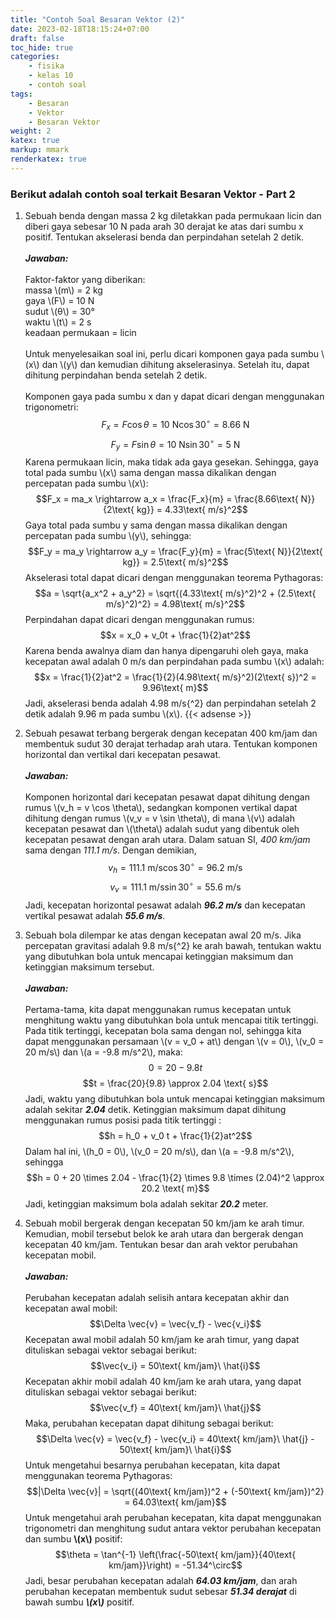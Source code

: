 ```yaml
---
title: "Contoh Soal Besaran Vektor (2)"
date: 2023-02-18T18:15:24+07:00
draft: false
toc_hide: true
categories:
    - fisika
    - kelas 10
    - contoh soal
tags:
    - Besaran
    - Vektor
    - Besaran Vektor
weight: 2
katex: true
markup: mmark
renderkatex: true
---
```

### Berikut adalah contoh soal terkait Besaran Vektor - Part 2

1. Sebuah benda dengan massa 2 kg diletakkan pada permukaan licin dan diberi gaya sebesar 10 N pada arah 30 derajat ke atas dari sumbu x positif. Tentukan akselerasi benda dan perpindahan setelah 2 detik.\
\
***Jawaban:***\
\
Faktor-faktor yang diberikan:\
massa \\(m\\) = 2 kg\
gaya \\(F\\) = 10 N\
sudut \\(θ\\) = 30°\
waktu \\(t\\) = 2 s\
keadaan permukaan = licin\
\
Untuk menyelesaikan soal ini, perlu dicari komponen gaya pada sumbu \\(x\\) dan \\(y\\) dan kemudian dihitung akselerasinya. Setelah itu, dapat dihitung perpindahan benda setelah 2 detik.\
\
Komponen gaya pada sumbu x dan y dapat dicari dengan menggunakan trigonometri:\
$$F_x = F\cos\theta = 10\text{ N}\cos 30^\circ = 8.66\text{ N}$$
$$F_y = F\sin\theta = 10\text{ N}\sin 30^\circ = 5\text{ N}$$
Karena permukaan licin, maka tidak ada gaya gesekan. Sehingga, gaya total pada sumbu \\(x\\) sama dengan massa dikalikan dengan percepatan pada sumbu \\(x\\):\
$$F_x = ma_x \rightarrow a_x = \frac{F_x}{m} = \frac{8.66\text{ N}}{2\text{ kg}} = 4.33\text{ m/s}^2$$
Gaya total pada sumbu y sama dengan massa dikalikan dengan percepatan pada sumbu \\(y\\), sehingga:
$$F_y = ma_y \rightarrow a_y = \frac{F_y}{m} = \frac{5\text{ N}}{2\text{ kg}} = 2.5\text{ m/s}^2$$
Akselerasi total dapat dicari dengan menggunakan teorema Pythagoras:
$$a = \sqrt{a_x^2 + a_y^2} = \sqrt{(4.33\text{ m/s}^2)^2 + (2.5\text{ m/s}^2)^2} = 4.98\text{ m/s}^2$$
Perpindahan dapat dicari dengan menggunakan rumus:
$$x = x_0 + v_0t + \frac{1}{2}at^2$$
Karena benda awalnya diam dan hanya dipengaruhi oleh gaya, maka kecepatan awal adalah 0 m/s dan perpindahan pada sumbu \\(x\\) adalah:
$$x = \frac{1}{2}at^2 = \frac{1}{2}(4.98\text{ m/s}^2)(2\text{ s})^2 = 9.96\text{ m}$$
Jadi, akselerasi benda adalah 4.98 m/s{^2} dan perpindahan setelah 2 detik adalah 9.96 m pada sumbu \\(x\\).
{{< adsense >}}
2. Sebuah pesawat terbang bergerak dengan kecepatan 400 km/jam dan membentuk sudut 30 derajat terhadap arah utara. Tentukan komponen horizontal dan vertikal dari kecepatan pesawat.\
\
***Jawaban:***\
\
Komponen horizontal dari kecepatan pesawat dapat dihitung dengan rumus \\(v_h = v \cos \theta\\), sedangkan komponen vertikal dapat dihitung dengan rumus \\(v_v = v \sin \theta\\), di mana \\(v\\) adalah kecepatan pesawat dan \\(\theta\\) adalah sudut yang dibentuk oleh kecepatan pesawat dengan arah utara. Dalam satuan SI, *400 km/jam* sama dengan *111.1 m/s*. Dengan demikian,
$$v_h = 111.1 \text{ m/s} \cos 30^\circ = 96.2 \text{ m/s}$$
$$v_v = 111.1 \text{ m/s} \sin 30^\circ = 55.6 \text{ m/s}$$
Jadi, kecepatan horizontal pesawat adalah ***96.2 m/s*** dan kecepatan vertikal pesawat adalah ***55.6 m/s***.

3. Sebuah bola dilempar ke atas dengan kecepatan awal 20 m/s. Jika percepatan gravitasi adalah 9.8 m/s{^2} ke arah bawah, tentukan waktu yang dibutuhkan bola untuk mencapai ketinggian maksimum dan ketinggian maksimum tersebut.\
\
***Jawaban:***\
\
Pertama-tama, kita dapat menggunakan rumus kecepatan untuk menghitung waktu yang dibutuhkan bola untuk mencapai titik tertinggi. Pada titik tertinggi, kecepatan bola sama dengan nol, sehingga kita dapat menggunakan persamaan \\(v = v_0 + at\\) dengan \\(v = 0\\), \\(v_0 = 20 m/s\\) dan \\(a = -9.8 m/s^2\\), maka:
$$0 = 20 - 9.8t$$
$$t = \frac{20}{9.8} \approx 2.04 \text{ s}$$
Jadi, waktu yang dibutuhkan bola untuk mencapai ketinggian maksimum adalah sekitar ***2.04*** detik.
Ketinggian maksimum dapat dihitung menggunakan rumus posisi pada titik tertinggi :
$$h = h_0 + v_0 t + \frac{1}{2}at^2$$
Dalam hal ini, \\(h_0 = 0\\), \\(v_0 = 20 m/s\\), dan \\(a = -9.8 m/s^2\\), sehingga
$$h = 0 + 20 \times 2.04 - \frac{1}{2} \times 9.8 \times (2.04)^2 \approx 20.2 \text{ m}$$
Jadi, ketinggian maksimum bola adalah sekitar ***20.2*** meter.

4. Sebuah mobil bergerak dengan kecepatan 50 km/jam ke arah timur. Kemudian, mobil tersebut belok ke arah utara dan bergerak dengan kecepatan 40 km/jam. Tentukan besar dan arah vektor perubahan kecepatan mobil.\
\
***Jawaban:***\
\
Perubahan kecepatan adalah selisih antara kecepatan akhir dan kecepatan awal mobil:
$$\Delta \vec{v} = \vec{v_f} - \vec{v_i}$$
Kecepatan awal mobil adalah 50 km/jam ke arah timur, yang dapat dituliskan sebagai vektor sebagai berikut:
$$\vec{v_i} = 50\text{ km/jam}\ \hat{i}$$
Kecepatan akhir mobil adalah 40 km/jam ke arah utara, yang dapat dituliskan sebagai vektor sebagai berikut:
$$\vec{v_f} = 40\text{ km/jam}\ \hat{j}$$
Maka, perubahan kecepatan dapat dihitung sebagai berikut:
$$\Delta \vec{v} = \vec{v_f} - \vec{v_i} = 40\text{ km/jam}\ \hat{j} - 50\text{ km/jam}\ \hat{i}$$
Untuk mengetahui besarnya perubahan kecepatan, kita dapat menggunakan teorema Pythagoras:
$$|\Delta \vec{v}| = \sqrt{(40\text{ km/jam})^2 + (-50\text{ km/jam})^2} = 64.03\text{ km/jam}$$
Untuk mengetahui arah perubahan kecepatan, kita dapat menggunakan trigonometri dan menghitung sudut antara vektor perubahan kecepatan dan sumbu **\\(x\\)** positif:
$$\theta = \tan^{-1} \left(\frac{-50\text{ km/jam}}{40\text{ km/jam}}\right) = -51.34^\circ$$
Jadi, besar perubahan kecepatan adalah ***64.03 km/jam***, dan arah perubahan kecepatan membentuk sudut sebesar ***51.34 derajat*** di bawah sumbu ***\\(x\\)*** positif.
